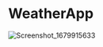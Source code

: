 # WeatherApp

![Screenshot_1679915633](https://user-images.githubusercontent.com/69028715/227926173-b4852171-2614-4834-895d-4b52d1f3c3d6.png)
